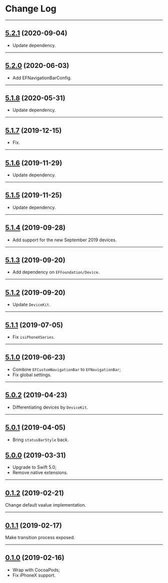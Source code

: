 # Change Log

-----

## [5.2.1](https://github.com/EFPrefix/EFNavigationBar/releases/tag/5.2.1) (2020-09-04)

- Update dependency.

---

## [5.2.0](https://github.com/EFPrefix/EFNavigationBar/releases/tag/5.2.0) (2020-06-03)

- Add EFNavigationBarConfig.

---

## [5.1.8](https://github.com/EFPrefix/EFNavigationBar/releases/tag/5.1.8) (2020-05-31)

- Update dependency.

---

## [5.1.7](https://github.com/EFPrefix/EFNavigationBar/releases/tag/5.1.7) (2019-12-15)

- Fix.

---

## [5.1.6](https://github.com/EFPrefix/EFNavigationBar/releases/tag/5.1.6) (2019-11-29)

- Update dependency.

---

## [5.1.5](https://github.com/EFPrefix/EFNavigationBar/releases/tag/5.1.5) (2019-11-25)

- Update dependency.

---

## [5.1.4](https://github.com/EFPrefix/EFNavigationBar/releases/tag/5.1.4) (2019-09-28)

- Add support for the new September 2019 devices.

---

## [5.1.3](https://github.com/EFPrefix/EFNavigationBar/releases/tag/5.1.3) (2019-09-20)

- Add dependency on `EFFoundation/Device`.

---

## [5.1.2](https://github.com/EFPrefix/EFNavigationBar/releases/tag/5.1.2) (2019-09-20)

- Update `DeviceKit`.

---

## [5.1.1](https://github.com/EFPrefix/EFNavigationBar/releases/tag/5.1.1) (2019-07-05)

- Fix `isiPhoneXSeries`.

---

## [5.1.0](https://github.com/EFPrefix/EFNavigationBar/releases/tag/5.1.0) (2019-06-23)

- Combine `EFCustomNavigationBar` to `EFNavigationBar`;
- Fix global settings.

---

## [5.0.2](https://github.com/EFPrefix/EFNavigationBar/releases/tag/5.0.2) (2019-04-23)

- Differentiating devices by `DeviceKit`.

---

## [5.0.1](https://github.com/EFPrefix/EFNavigationBar/releases/tag/5.0.1) (2019-04-05)

- Bring `statusBarStyle` back.

## [5.0.0](https://github.com/EFPrefix/EFNavigationBar/releases/tag/5.0.0) (2019-03-31)

- Upgrade to Swift 5.0;
- Remove native extensions.

---

## [0.1.2](https://github.com/EFPrefix/EFNavigationBar/releases/tag/0.1.2) (2019-02-21)

Change default vaalue implementation.

---

## [0.1.1](https://github.com/EFPrefix/EFNavigationBar/releases/tag/0.1.1) (2019-02-17)

Make transition process exposed.

---

## [0.1.0](https://github.com/EFPrefix/EFNavigationBar/releases/tag/0.1.0) (2019-02-16)

- Wrap with CocoaPods;
- Fix iPhoneX support.
